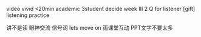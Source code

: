 video vivid <20min academic 3student 
decide week III
2 Q for listener [gift]
listening practice

讲不是读 眼神交流 
信号词 lets move on
雨课堂互动
PPT文字不要太多

